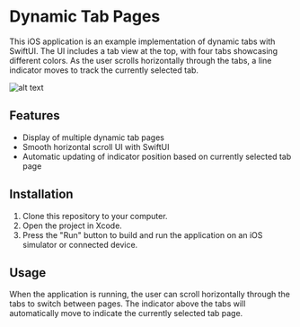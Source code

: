 # Dynamic Tab Pages

This iOS application is an example implementation of dynamic tabs with SwiftUI. The UI includes a tab view at the top, with four tabs showcasing different colors. As the user scrolls horizontally through the tabs, a line indicator moves to track the currently selected tab.<br>

![alt text](https://res.cloudinary.com/dhdgnx4mc/image/upload/v1680684757/media/GitHub/dfokhzxqfxl4ieynj93c.gif)

## Features

- Display of multiple dynamic tab pages
- Smooth horizontal scroll UI with SwiftUI
- Automatic updating of indicator position based on currently selected tab page

## Installation

1. Clone this repository to your computer.
2. Open the project in Xcode.
3. Press the "Run" button to build and run the application on an iOS simulator or connected device.

## Usage

When the application is running, the user can scroll horizontally through the tabs to switch between pages. The indicator above the tabs will automatically move to indicate the currently selected tab page.<br>


